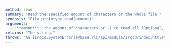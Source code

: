 ```yaml
---
method: read
summary: "Read the specified amount of characters or the whole file."
synopsis: "File.prototype.read(amount)"
arguments:
  - "**amount**: the amount of characters or -1 to read all (Optional, default: -1)."
returns: "The string."
throws: "An [Irccd.SystemError](@baseurl@/api/module/Irccd/index.html#types) on failures."
---
```

